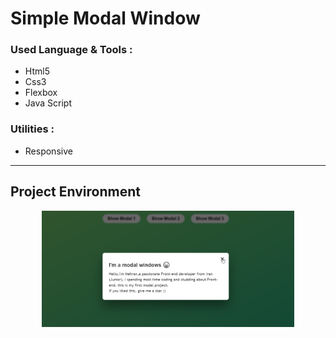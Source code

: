 # Simple Modal Window
### Used Language & Tools :
- Html5
- Css3
- Flexbox
- Java Script
### Utilities :
- Responsive
---
## Project Environment
<p align="center">
  <kbd>
   <img  src="https://github.com/gooddevil79/Modal-window/blob/main/modal.png" width="80%" style="border:2pxsolid;"></kbd>
</p>
